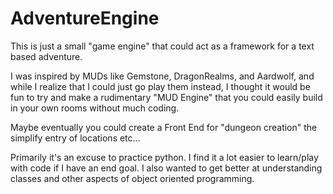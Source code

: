 # AdventureEngine

This is just a small "game engine" that could act as a framework for a text based adventure.

I was inspired by MUDs like Gemstone, DragonRealms, and Aardwolf, and while I realize that I could just go play them instead, I thought it would be fun to try and make a rudimentary "MUD Engine" that you could easily build in your own rooms without much coding.

Maybe eventually you could create a Front End for "dungeon creation" the simplify entry of locations etc...

Primarily it's an excuse to practice python.  I find it a lot easier to learn/play with code if I have an end goal.  I also wanted to get better at understanding classes and other aspects of object oriented programming.
